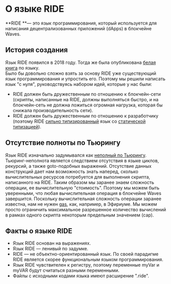 # О языке RIDE

**RIDE **— это язык программирования, который используется для написания децентрализованных приложений \(dApps\) в блокчейне Waves.

## История создания

Язык RIDE появился в 2018 году. Тогда же была опубликована [белая книга](https://wavesplatform.com/files/docs/white_paper_waves_smart_contracts.pdf) по языку.   
Было бы довольно сложно взять за основу RIDE уже существующий язык программирования и упростить его. Поэтому мы решили написать язык "с нуля", руководствуясь набором идей, которые у нас были:

* RIDE должен быть дружественным по отношению к блокчейн-сети \(скрипты, написанные на RIDE, должны выполняться быстро, и на блокчейн-сеть не должна ложиться огромная нагрузка, которая бы снижала производительность сети\). 
* RIDE должен быть дружественным по отношению к разработчику \(поэтому RIDE [сильно типизированный](https://ru.wikipedia.org/wiki/Сильная_и_слабая_типизация) язык со [статической типизацией](https://ru.wikipedia.org/wiki/Статическая_типизация)\).

## Отсутствие полноты по Тьюрингу

Язык RIDE изначально задумывался как [неполный по Тьюрингу](https://ru.wikipedia.org/wiki/Полнота_по_Тьюрингу). Тьюринг-неполнота является следствием отсутствия в языке циклов, рекурсий, а также goto-подобных выражений. Отсутствие данных конструкций дает нам возможность знать наперед, сколько вычислительных ресурсов потребуется для выполнения скрипта, написанного на RIDE. Таким образом мы заранее знаем сложность операции, ее вычислительную "стоимость". Поэтому мы можем быть уверенными, что любая вычислительная операция в блокчейне Waves завершится. Поскольку вычислительная сложность операции заранее известна, нам не нужен [gas](https://ethereum.stackexchange.com/questions/3/what-is-meant-by-the-term-gas), как, например, в Эфириуме. Мы можем просто ограничить максимальное разрешенное количество вычислений в рамках одного скрипта некоторым предельным значением \(cap\).

## Факты о языке RIDE

* Язык RIDE основан на выражениях.
* Язык RIDE — ленивый по задумке.
* RIDE — не объектно-ориентированный язык. По своей парадигме RIDE является скорее функциональным языком программирования.
* Язык RIDE чувствителен к регистру, поэтому переменные myVar и myVAR будут считаться разными переменными.
* Файлы с исходными кодами языка имеют расширение ".ride".



